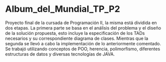 # Album_del_Mundial_TP_P2
Proyecto final de la cursada de Programación II, la misma está dividida en dos etapas. 
La primera parte se basa en el análisis del problema y el diseño de la solución propuesta,
esto incluye la especificación de los TADs necesarios y su correspondiente diagrama de clases.
Mientras que la segunda se llevó a cabo la implementación de lo anteriormente comentado.
Se trabajó utilizando conceptos de POO, herencia, polimorfismo, diferentes estructuras de datos y diversas tecnologías de JAVA.
